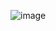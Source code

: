 ![image](https://github.com/Daichi-appy/rails-ecs/assets/59179394/50ad9071-c336-4a77-94b1-3e01feec6758)
